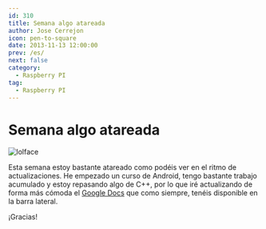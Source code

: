 ```yaml
---
id: 310
title: Semana algo atareada
author: Jose Cerrejon
icon: pen-to-square
date: 2013-11-13 12:00:00
prev: /es/
next: false
category:
  - Raspberry PI
tag:
  - Raspberry PI
---
```


# Semana algo atareada

![lolface](/images/lolface.jpg)

Esta semana estoy bastante atareado como podéis ver en el ritmo de actualizaciones. He empezado un curso de Android, tengo bastante trabajo acumulado y estoy repasando algo de C++, por lo que iré actualizando de forma más cómoda el [Google Docs](http://goo.gl/Iwhbq) que como siempre, tenéis disponible en la barra lateral.

¡Gracias!
